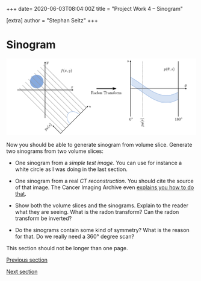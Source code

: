 +++
date= 2020-06-03T08:04:00Z
title = "Project Work 4 – Sinogram"

[extra]
author = "Stephan Seitz"
+++

# Sinogram

![sinogram](../sinogram.png)

Now you should be able to generate sinogram from volume slice.
Generate two sinograms from two volume slices:

- One sinogram from a *simple test image*. You can use for instance a white circle as I was doing in the last section.
- One sinogram from a real *CT reconstruction*. You should cite the source of that image. The Cancer Imaging Archive even
[explains you how to do that](https://wiki.cancerimagingarchive.net/display/Public/RIDER+Lung+CT#871e8e71d08d428c887407cfe6cb0cec).

- Show both the volume slices and the sinograms.
Explain to the reader what they are seeing. What is the radon transform?
Can the radon transform be inverted?
- Do the sinograms contain some kind of symmetry? What is the reason for that.
Do we really need a 360° degree scan?

<!--How can the Fourier-Slice-Theorem be used to reconstruct.-->
<!--Remember to explain the meaning of all variables if you should be using formulas.-->

This section should not be longer than one page.

[Previous section](../projection)

[Next section](../backprojection)
